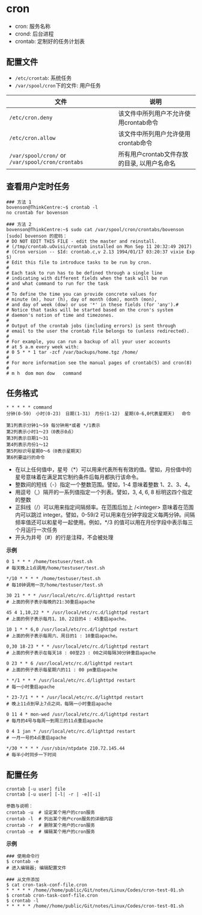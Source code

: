 # cron

- cron: 服务名称
- crond: 后台进程
- crontab: 定制好的任务计划表

## 配置文件

- `/etc/crontab`: 系统任务
- `/var/spool/cron`下的文件: 用户任务

| 文件                                       | 说明                         |
| ---------------------------------------- | -------------------------- |
| `/etc/cron.deny`                         | 该文件中所列用户不允许使用crontab命令     |
| `/etc/cron.allow`                        | 该文件中所列用户允许使用crontab命令      |
| `/var/spool/cron/` or `/var/spool/cron/crontabs` | 所有用户crontab文件存放的目录, 以用户名命名 |



## 查看用户定时任务

```shell
### 方法 1
bovenson@ThinkCentre:~$ crontab -l
no crontab for bovenson

### 方法 2
bovenson@ThinkCentre:~$ sudo cat /var/spool/cron/crontabs/bovenson
[sudo] bovenson 的密码：
# DO NOT EDIT THIS FILE - edit the master and reinstall.
# (/tmp/crontab.uOvisi/crontab installed on Mon Sep 11 20:32:49 2017)
# (Cron version -- $Id: crontab.c,v 2.13 1994/01/17 03:20:37 vixie Exp $)
# Edit this file to introduce tasks to be run by cron.
# 
# Each task to run has to be defined through a single line
# indicating with different fields when the task will be run
# and what command to run for the task
# 
# To define the time you can provide concrete values for
# minute (m), hour (h), day of month (dom), month (mon),
# and day of week (dow) or use '*' in these fields (for 'any').# 
# Notice that tasks will be started based on the cron's system
# daemon's notion of time and timezones.
# 
# Output of the crontab jobs (including errors) is sent through
# email to the user the crontab file belongs to (unless redirected).
# 
# For example, you can run a backup of all your user accounts
# at 5 a.m every week with:
# 0 5 * * 1 tar -zcf /var/backups/home.tgz /home/
# 
# For more information see the manual pages of crontab(5) and cron(8)
# 
# m h  dom mon dow   command

```

## 任务格式

```shell
* * * * * command
分钟(0-59)　小时(0-23)　日期(1-31)　月份(1-12)　星期(0-6,0代表星期天)　 命令

第1列表示分钟1～59 每分钟用*或者 */1表示
第2列表示小时1～23（0表示0点）
第3列表示日期1～31
第4列表示月份1～12
第5列标识号星期0～6（0表示星期天）
第6列要运行的命令
```

- 在以上任何值中，星号（*）可以用来代表所有有效的值。譬如，月份值中的星号意味着在满足其它制约条件后每月都执行该命令。
- 整数间的短线（-）指定一个整数范围。譬如，1-4 意味着整数 1、2、3、4。
- 用逗号（,）隔开的一系列值指定一个列表。譬如，3, 4, 6, 8 标明这四个指定的整数
- 正斜线（/）可以用来指定间隔频率。在范围后加上 /\<integer\> 意味着在范围内可以跳过 integer。譬如，0-59/2 可以用来在分钟字段定义每两分钟。间隔频率值还可以和星号一起使用。例如，*/3 的值可以用在月份字段中表示每三个月运行一次任务
- 开头为井号（#）的行是注释，不会被处理



**示例**

```shell
0 1 * * * /home/testuser/test.sh		
# 每天晚上1点调用/home/testuser/test.sh

*/10 * * * * /home/testuser/test.sh		
# 每10钟调用一次/home/testuser/test.sh

30 21 * * * /usr/local/etc/rc.d/lighttpd restart		
# 上面的例子表示每晚的21:30重启apache

45 4 1,10,22 * * /usr/local/etc/rc.d/lighttpd restart	
# 上面的例子表示每月1、10、22日的4 : 45重启apache。

10 1 * * 6,0 /usr/local/etc/rc.d/lighttpd restart		
# 上面的例子表示每周六、周日的1 : 10重启apache。

0,30 18-23 * * * /usr/local/etc/rc.d/lighttpd restart	
# 上面的例子表示在每天18 : 00至23 : 00之间每隔30分钟重启apache

0 23 * * 6 /usr/local/etc/rc.d/lighttpd restart			
# 上面的例子表示每星期六的11 : 00 pm重启apache

* */1 * * * /usr/local/etc/rc.d/lighttpd restart		
# 每一小时重启apache

* 23-7/1 * * * /usr/local/etc/rc.d/lighttpd restart		
# 晚上11点到早上7点之间，每隔一小时重启apache

0 11 4 * mon-wed /usr/local/etc/rc.d/lighttpd restart
# 每月的4号与每周一到周三的11点重启apache

0 4 1 jan * /usr/local/etc/rc.d/lighttpd restart
# 一月一号的4点重启apache

*/30 * * * * /usr/sbin/ntpdate 210.72.145.44
# 每半小时同步一下时间
```



## 配置任务

```shell
crontab [-u user] file
crontab [-u user] [-l| -r | -e][-i]

参数与说明：
crontab -u	# 设定某个用户的cron服务
crontab -l	# 列出某个用户cron服务的详细内容
crontab -r	# 删除某个用户的cron服务
crontab -e	# 编辑某个用户的cron服务
```

**示例**

```shell
### 使用命令行
$ crontab -e
# 进入编辑器; 编辑配置文件

### 从文件添加
$ cat cron-task-conf-file.cron
* * * * * /home//home/public/Git/notes/Linux/Codes/cron-test-01.sh
$ crontab cron-task-conf-file.cron
$ crontab -l
* * * * * /home//home/public/Git/notes/Linux/Codes/cron-test-01.sh
```

